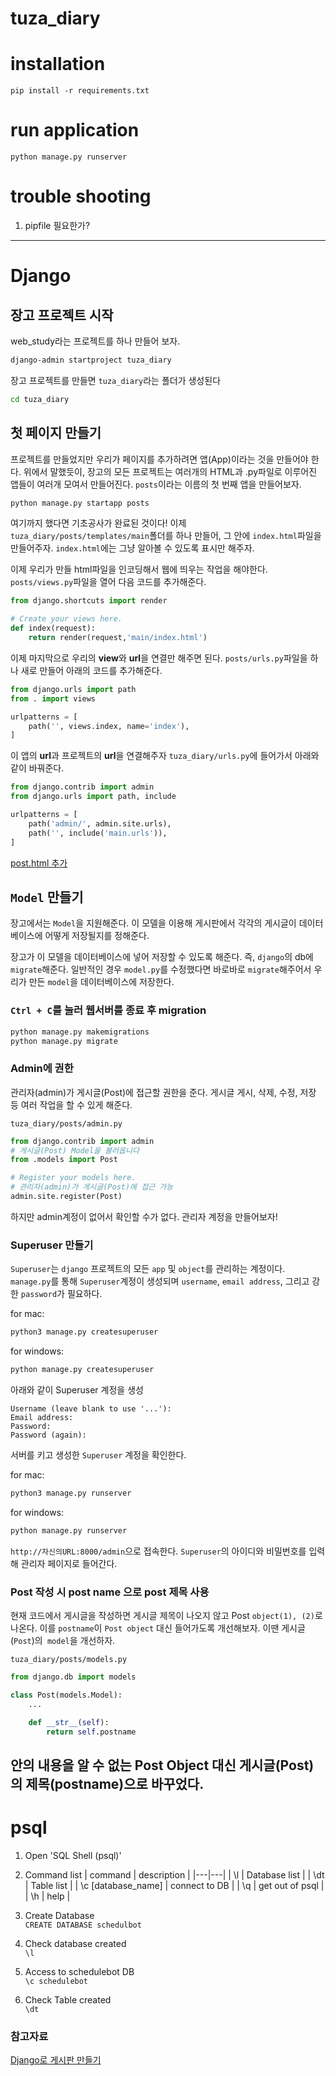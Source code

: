 # tuza_diary

# installation
```angular2html
pip install -r requirements.txt
```

# run application
```
python manage.py runserver
```

# trouble shooting
1. pipfile 필요한가?

---

# Django
## 장고 프로젝트 시작

web_study라는 프로젝트를 하나 만들어 보자.

```bash
django-admin startproject tuza_diary
```
장고 프로젝트를 만들면 `tuza_diary`라는 폴더가 생성된다
```bash
cd tuza_diary
```

## 첫 페이지 만들기

프로젝트를 만들었지만 우리가 페이지를 추가하려면 앱(App)이라는 것을 만들어야 한다.
위에서 말했듯이, 장고의 모든 프로젝트는 여러개의 HTML과 .py파일로 이루어진 앱들이 여러개 모여서 만들어진다.
`posts`이라는 이름의 첫 번째 앱을 만들어보자.

```bash
python manage.py startapp posts
```
여기까지 했다면 기초공사가 완료된 것이다!
이제 `tuza_diary/posts/templates/main`폴더를 하나 만들어,
그 안에 `index.html`파일을 만들어주자.
`index.html`에는 그냥 알아볼 수 있도록 표시만 해주자.

이제 우리가 만들 html파일을 인코딩해서 웹에 띄우는 작업을 해야한다.
`posts/views.py`파일을 열어 다음 코드를 추가해준다.

```python
from django.shortcuts import render

# Create your views here.
def index(request):
    return render(request,'main/index.html')
```

이제 마지막으로 우리의 **view**와 **url**을 연결만 해주면 된다.
`posts/urls.py`파일을 하나 새로 만들어 아래의 코드를 추가해준다.

```python
from django.urls import path
from . import views

urlpatterns = [
    path('', views.index, name='index'),
]
```

이 앱의 **url**과 프로젝트의 **url**을 연결해주자 `tuza_diary/urls.py`에 들어가서 아래와 같이 바꿔준다.

```python
from django.contrib import admin
from django.urls import path, include

urlpatterns = [
    path('admin/', admin.site.urls),
    path('', include('main.urls')),
]
```

[post.html 추가](https://wikidocs.net/91420)

## `Model` 만들기
장고에서는 `Model`을 지원해준다.
이 모델을 이용해 게시판에서 각각의 게시글이 데이터베이스에 어떻게 저장될지를 정해준다.

장고가 이 모델을 데이터베이스에 넣어 저장할 수 있도록 해준다.
즉, `django`의 db에 `migrate`해준다.
일반적인 경우 `model.py`를 수정했다면 바로바로 `migrate`해주어서 우리가 만든 `model`을 데이터베이스에 저장한다.

### `Ctrl + C`를 눌러 웹서버를 종료 후 migration
```bash
python manage.py makemigrations 
python manage.py migrate
```

### Admin에 권한
관리자(admin)가 게시글(Post)에 접근할 권한을 준다.
게시글 게시, 삭제, 수정, 저장 등 여러 작업을 할 수 있게 해준다.

`tuza_diary/posts/admin.py`
```python
from django.contrib import admin
# 게시글(Post) Model을 불러옵니다
from .models import Post

# Register your models here.
# 관리자(admin)가 게시글(Post)에 접근 가능
admin.site.register(Post)
```

하지만 admin계정이 없어서 확인할 수가 없다. 관리자 계정을 만들어보자!

### Superuser 만들기
`Superuser`는 `django` 프로젝트의 모든 `app` 및 `object`를 관리하는 계정이다.
`manage.py`를 통해 `Superuser`계정이 생성되며
`username`, `email address`, 그리고 강한 `password`가 필요하다.

for mac:
```bash
python3 manage.py createsuperuser
```
for windows:
```bash
python manage.py createsuperuser
```
아래와 같이 Superuser 계정을 생성
```
Username (leave blank to use '...'): 
Email address: 
Password:
Password (again):
```
서버를 키고 생성한 `Superuser` 계정을 확인한다.

for mac:
```bash
python3 manage.py runserver
```
for windows:
```bash
python manage.py runserver
```

`http://자신의URL:8000/admin`으로 접속한다.
`Superuser`의 아이디와 비밀번호를 입력해 관리자 페이지로 들어간다.

### Post 작성 시 post name 으로 post 제목 사용 
현재 코드에서 게시글을 작성하면
게시글 제목이 나오지 않고 Post `object(1), (2)`로 나온다.
이를 `postname`이 `Post object` 대신 들어가도록 개선해보자.
이땐 게시글(`Post`)의` model`을 개선하자.

`tuza_diary/posts/models.py`

```python
from django.db import models

class Post(models.Model):
    ...

    def __str__(self):
        return self.postname
```
안의 내용을 알 수 없는 Post Object 대신
게시글(Post)의 제목(postname)으로 바꾸었다.
---

# psql

1. Open 'SQL Shell (psql)'
   
1. Command list 
    | command | description |
    |---|---|
    | \l | Database list |
    | \dt | Table list |
    | \c [database_name] | connect to DB |
    | \q | get out of psql |
    | \h | help | 
   
1. Create Database  
    `CREATE DATABASE schedulbot`
   
1. Check database created  
    `\l`
   
1. Access to schedulebot DB  
    `\c schedulebot`
   
1. Check Table created  
    `\dt`  
   

### 참고자료
[Django로 게시판 만들기](https://wikidocs.net/91422)
